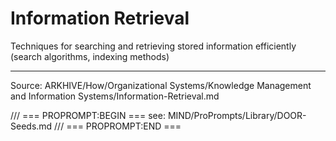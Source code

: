 # Information Retrieval

Techniques for searching and retrieving stored information efficiently (search algorithms, indexing methods)

---
Source: ARKHIVE/How/Organizational Systems/Knowledge Management and Information Systems/Information-Retrieval.md

/// === PROPROMPT:BEGIN ===
see: MIND/ProPrompts/Library/DOOR-Seeds.md
/// === PROPROMPT:END ===
